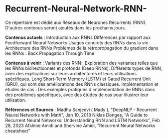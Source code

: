 # Recurrent-Neural-Network-RNN-
Ce répertoire est dédié aux Réseaux de Neurones Récurrents (RNN). D'autres contenus seront ajoutés dans les prochains jours.

**Contenus actuels** :
Introduction aux RNNs
Différences par rapport aux Feedforward Neural Networks
Usages concrets des RNNs dans la vie
Architecture des RNNs
Problèmes de la rétropropagation du gradient dans les RNNs : Back Propagation Through Time

**Contenus à venir** :
Variants des RNN : Exploration des variantes telles que les RNNs bidirectionnels et profonds (Deep RNNs).
Différents types de RNN, avec des explications sur leurs architectures et leurs utilisations spécifiques.
Long Short-Term Memory (LSTM) et Gated Recurrent Unit (GRU), qui sont des améliorations des RNNs classiques.
Implémentation et études de cas : Des exemples pratiques d'implémentation de RNNs dans des problèmes spécifiques, avec des études de cas pour illustrer leur utilisation.


**Références et Sources** :
Madhu Sanjeevi ( Mady ), "DeepNLP - Recurrent Neural Networks with Math", Jan 10, 2018
Niklas Donges, "A Guide to Recurrent Neural Networks: Understanding RNN and LSTM Networks", Feb 28, 2023
Afshine Amidi and Shervine Amidi, "Recurrent Neural Networks cheatsheet"

